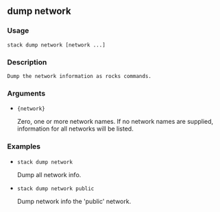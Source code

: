 ## dump network

### Usage

`stack dump network [network ...]`

### Description


	Dump the network information as rocks commands.

	

### Arguments

* `{network}`

   Zero, one or more network names. If no network names are supplied, 
	information for all networks will be listed.


### Examples

* `stack dump network`

   Dump all network info.

* `stack dump network public`

   Dump network info the 'public' network.



